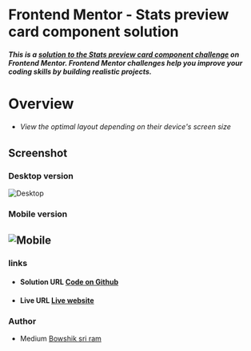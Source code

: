 # Frontend Mentor - Stats preview card component solution

##### This is a [solution to the Stats preview card component challenge]() on Frontend Mentor. Frontend Mentor challenges help you improve your coding skills by building realistic projects.

# Overview

- ###### View the optimal layout depending on their device's screen size
## Screenshot
### Desktop version
![Desktop](https://res.cloudinary.com/dz209s6jk/image/upload/q_auto:good,w_900/Challenges/t26y9p3veejvbc9biv3f.jpg)
### Mobile version
![Mobile](https://res.cloudinary.com/dz209s6jk/image/upload/q_auto:good,w_900/Challenges/zndkz1bimmoqwh7mzcmm.jpg)
---
### links
- #### Solution URL [Code on Github](https://github.com/Bowshik/stats-preview-card-component)
- #### Live URL [Live website](https://github.com)

### Author
- Medium [Bowshik sri ram](https://medium.com/@bowshiksriram)

